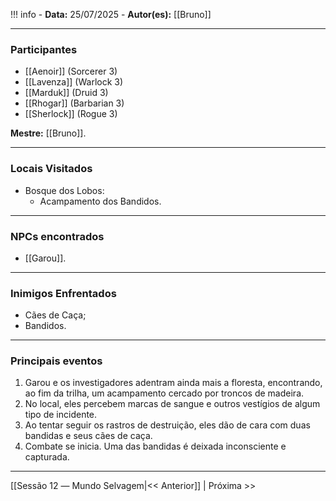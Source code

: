 !!! info
	- **Data:** 25/07/2025
	- **Autor(es):** [[Bruno]]

---

### Participantes

- [[Aenoir]] (Sorcerer 3)
- [[Lavenza]] (Warlock 3)
- [[Marduk]] (Druid 3)
- [[Rhogar]] (Barbarian 3)
- [[Sherlock]] (Rogue 3)

**Mestre:** [[Bruno]].

---  

### Locais Visitados

- Bosque dos Lobos:
	- Acampamento dos Bandidos.

---

### NPCs encontrados

- [[Garou]].

---

### Inimigos Enfrentados

- Cães de Caça;
- Bandidos.

---

### Principais eventos

1. Garou e os investigadores adentram ainda mais a floresta, encontrando, ao fim da trilha, um acampamento cercado por troncos de madeira.
2. No local, eles percebem marcas de sangue e outros vestígios de algum tipo de incidente.
3. Ao tentar seguir os rastros de destruição, eles dão de cara com duas bandidas e seus cães de caça.
4. Combate se inicia. Uma das bandidas é deixada inconsciente e capturada.

---

[[Sessão 12 ― Mundo Selvagem|<< Anterior]] | Próxima >>